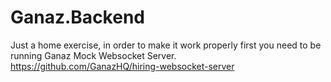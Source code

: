# Ganaz.Backend

Just a home exercise, in order to make it work properly first you need to be running Ganaz Mock Websocket Server.
https://github.com/GanazHQ/hiring-websocket-server
